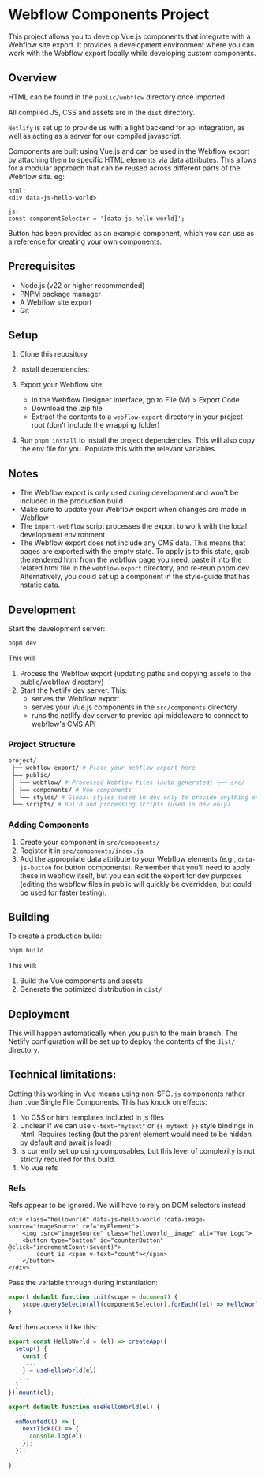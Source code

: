 # Webflow Components Project

This project allows you to develop Vue.js components that integrate with a Webflow site export. It provides a development environment where you can work with the Webflow export locally while developing custom components.

## Overview

HTML can be found in the `public/webflow` directory once imported. 

All compiled JS, CSS and assets are in the `dist` directory. 

`Netlify` is set up to provide us with a light backend for api integration, as well as acting as a server for our compiled javascript.

Components are built using Vue.js and can be used in the Webflow export by attaching them to specific HTML elements via data attributes. This allows for a modular approach that can be reused across different parts of the Webflow site. eg:

```
html:
<div data-js-hello-world>

js:
const componentSelector = '[data-js-hello-world]';
```

Button has been provided as an example component, which you can use as a reference for creating your own components.

## Prerequisites

- Node.js (v22 or higher recommended)
- PNPM package manager
- A Webflow site export
- Git

## Setup

1. Clone this repository
2. Install dependencies:
3. Export your Webflow site:
   - In the Webflow Designer interface, go to File (W) > Export Code
   - Download the .zip file
   - Extract the contents to a `webflow-export` directory in your project root (don't include the wrapping folder)

4. Run `pnpm install` to install the project dependencies. This will also copy the env file for you. Populate this with the relevant variables.

## Notes

- The Webflow export is only used during development and won't be included in the production build
- Make sure to update your Webflow export when changes are made in Webflow
- The `import-webflow` script processes the export to work with the local development environment
- The Webflow export does not include any CMS data. This means that pages are exported with the empty state. To apply js to this state, grab the rendered html from the webflow page you need, paste it into the related html file in the `webflow-export` directory, and re-reun pnpm dev. Alternatively, you could set up a component in the style-guide that has nstatic data.

## Development

Start the development server: 
```bash
pnpm dev
```

This will 

1. Process the Webflow export (updating paths and copying assets to the public/webflow directory)
2. Start the Netlify dev server. This:
   - serves the Webflow export
   - serves your Vue.js components in the `src/components` directory
   - runs the netlify dev server to provide api middleware to connect to webflow's CMS API

### Project Structure
```bash
project/
 ├── webflow-export/ # Place your Webflow export here 
 ├── public/ 
 │ └── webflow/ # Processed Webflow files (auto-generated) ├── src/ 
 │ ├── components/ # Vue components 
 │ └── styles/ # Global styles (used in dev only to provide anything extra we require)
 └── scripts/ # Build and processing scripts (used in dev only)
```

### Adding Components

1. Create your component in `src/components/`
2. Register it in `src/components/index.js`
3. Add the appropriate data attribute to your Webflow elements (e.g., `data-js-button` for button components). Remember that you'll need to apply these in webflow itself, but you can edit the export for dev purposes (editing the webflow files in public will quickly be overridden, but could be used for faster testing).

## Building

To create a production build:

```bash
pnpm build
```

This will:
1. Build the Vue components and assets
2. Generate the optimized distribution in `dist/`


## Deployment

This will happen automatically when you push to the main branch. The Netlify configuration will be set up to deploy the contents of the `dist/` directory.


## Technical limitations:

Getting this working in Vue means using non-SFC`.js` components rather than `.vue` Single File Components. This has knock on effects:

1. No CSS or html templates included in js files
2. Unclear if we can use `v-text="mytext"` or `{{ mytext }}` style bindings in html. Requires testing (but the parent element would need to be hidden by default and await js load)
3. Is currently set up using composables, but this level of complexity is not strictly required for this build.
4. No vue refs


### Refs

Refs appear to be ignored. We will have to rely on DOM selectors instead

```
<div class="helloworld" data-js-hello-world :data-image-source="imageSource" ref="myElement">
    <img :src="imageSource" class="helloworld__image" alt="Vue Logo">
    <button type="button" id="counterButton" @click="incrementCount($event)">
        count is <span v-text="count"></span>
    </button>
</div>
```

Pass the variable through during instantiation:
```javascript
export default function init(scope = document) {
    scope.querySelectorAll(componentSelector).forEach((el) => HelloWorld(el, { el: el}));
}
```

And then access it like this:

```javascript
export const HelloWorld = (el) => createApp({
  setup() {
    const {
     ...
    } = useHelloWorld(el)
   ...
  }
}).mount(el);

export default function useHelloWorld(el) {
  ...
  onMounted(() => {
    nextTick(() => {
      console.log(el);
    });
  });
  ...
}

```
